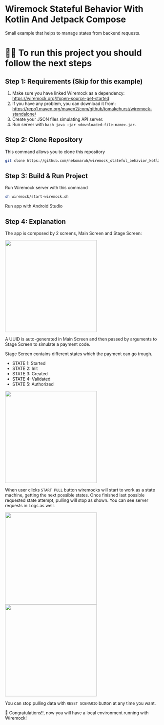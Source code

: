 # Wiremock Stateful Behavior With Kotlin And Jetpack Compose
Small example that helps to manage states from backend requests.

# 👨‍💻 To run this project you should follow the next steps

Step 1: Requirements (Skip for this example)
------------------------------

1. Make sure you have linked Wiremock as a dependency: https://wiremock.org/#open-source-get-started
2. If you have any problem, you can download it from: https://repo1.maven.org/maven2/com/github/tomakehurst/wiremock-standalone/
3. Create your JSON files simulating API server.
4. Run server with `bash java –jar <downloaded-file-name>.jar`.


Step 2: Clone Repository
-------------------------------    

This command allows you to clone this repository

```bash
git clone https://github.com/nekomaruh/wiremock_stateful_behavior_kotlin_jetpack_compose.git
```


Step 3: Build & Run Project
-------------------------------

Run Wiremock server with this command

```bash
sh wiremock/start-wiremock.sh
```

Run app with Android Studio
    
    
Step 4: Explanation
-------------------------------

The app is composed by 2 screens, Main Screen and Stage Screen:

<img src="https://user-images.githubusercontent.com/42304227/216477991-dd2205f1-c2b9-4f6f-95e1-b056f8654003.png" width="300">

A UUID is auto-generated in Main Screen and then passed by arguments to Stage Screen to simulate a payment code.

Stage Screen contains different states which the payment can go trough.
- STATE 1: Started
- STATE 2: Init
- STATE 3: Created
- STATE 4: Validated
- STATE 5: Authorized

<img src="https://user-images.githubusercontent.com/42304227/216480732-c9cde727-7656-4015-aba1-fd5d2cb44cad.png" width="300">

When user clicks `START PULL` button wiremocks will start to work as a state machine, getting the next possible states. Once finished last possible requested state attempt, pulling will stop as shown. You can see server requests in Logs as well.

<p align="left">
      <img src="https://user-images.githubusercontent.com/42304227/216478724-b6e249a1-8ae3-4df2-9b4b-14264019cb64.png" width="300">
      <img src="https://user-images.githubusercontent.com/42304227/216478835-ab887a34-baef-462b-a15c-13747ae83724.png" width="300">
</p>

You can stop pulling data with `RESET SCENARIO` button at any time you want.

🥳 Congratulations!!, now you will have a local environment running with Wiremock!
